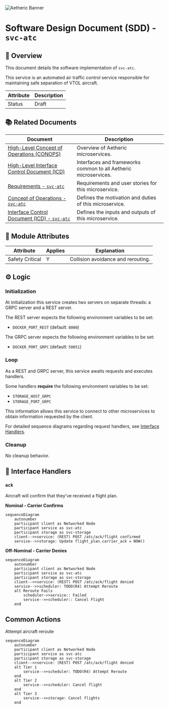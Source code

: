 ![Aetheric Banner](https://github.com/aetheric-oss/.github/blob/main/assets/doc-banner.png)

# Software Design Document (SDD) - `svc-atc` 

## :telescope: Overview

This document details the software implementation of `svc-atc`.

This service is an automated air traffic control service responsible for maintaining safe separation of VTOL aircraft.

Attribute | Description
--- | ---
Status | Draft

## :books: Related Documents

Document | Description
--- | ---
[High-Level Concept of Operations (CONOPS)](https://github.com/aetheric-oss/se-services/blob/develop/docs/conops.md) | Overview of Aetheric microservices.
[High-Level Interface Control Document (ICD)](https://github.com/aetheric-oss/se-services/blob/develop/docs/icd.md)  | Interfaces and frameworks common to all Aetheric microservices.
[Requirements - `svc-atc`](https://nocodb.arrowair.com/dashboard/#/nc/view/1f06e270-d36d-41cb-85ea-25a5d5d60c77) | Requirements and user stories for this microservice.
[Concept of Operations - `svc-atc`](./conops.md) | Defines the motivation and duties of this microservice.
[Interface Control Document (ICD) - `svc-atc`](./icd.md) | Defines the inputs and outputs of this microservice.

## :dna: Module Attributes

Attribute | Applies | Explanation
--- | --- | ---
Safety Critical | Y | Collision avoidance and rerouting.

## :gear: Logic

### Initialization

At initialization this service creates two servers on separate threads: a GRPC server and a REST server.

The REST server expects the following environment variables to be set:
- `DOCKER_PORT_REST` (default: `8000`)

The GRPC server expects the following environment variables to be set:
- `DOCKER_PORT_GRPC` (default: `50051`)

### Loop

As a REST and GRPC server, this service awaits requests and executes handlers.

Some handlers **require** the following environment variables to be set:
- `STORAGE_HOST_GRPC`
- `STORAGE_PORT_GRPC`

This information allows this service to connect to other microservices to obtain information requested by the client.

For detailed sequence diagrams regarding request handlers, see [Interface Handlers](#speech_balloon-interface-handlers).

### Cleanup

No cleanup behavior.

## :speech_balloon: Interface Handlers

### `ack`

Aircraft will confirm that they've received a flight plan.

**Nominal - Carrier Confirms**
```mermaid
sequenceDiagram
    autonumber
    participant client as Networked Node
    participant service as svc-atc
    participant storage as svc-storage
    client-->>service: (REST) POST /atc/ack/flight confirmed
    service-->>storage: Update flight_plan.carrier_ack = NOW()
```

**Off-Nominal - Carrier Denies**
```mermaid
sequenceDiagram
    autonumber
    participant client as Networked Node
    participant service as svc-atc
    participant storage as svc-storage
    client-->>service: (REST) POST /atc/ack/flight denied
    service-->>scheduler: TODO(R4) Attempt Reroute
    alt Reroute Fails
        scheduler->>service:: Failed
        service-->>scheduler:: Cancel Flight
    end
```

## Common Actions

Attempt aircraft reroute

```mermaid
sequenceDiagram
    autonumber
    participant client as Networked Node
    participant service as svc-atc
    participant storage as svc-storage
    client-->>service: (REST) POST /atc/ack/flight denied
    alt Tier 1
        service-->>scheduler: TODO(R4) Attempt Reroute
    end
    alt Tier 2
        service-->>scheduler: Cancel flight
    end
    alt Tier 3
        service-->>storage: Cancel flights
    end
```
